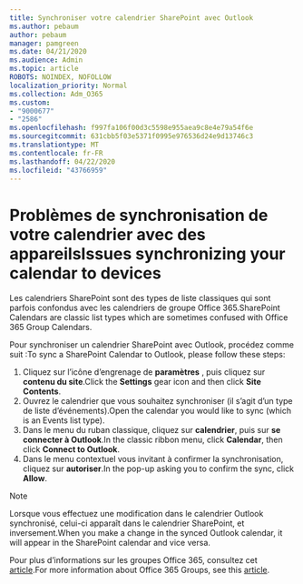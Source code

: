 ```yaml
---
title: Synchroniser votre calendrier SharePoint avec Outlook
ms.author: pebaum
author: pebaum
manager: pamgreen
ms.date: 04/21/2020
ms.audience: Admin
ms.topic: article
ROBOTS: NOINDEX, NOFOLLOW
localization_priority: Normal
ms.collection: Adm_O365
ms.custom:
- "9000677"
- "2586"
ms.openlocfilehash: f997fa106f00d3c5598e955aea9c8e4e79a54f6e
ms.sourcegitcommit: 631cbb5f03e5371f0995e976536d24e9d13746c3
ms.translationtype: MT
ms.contentlocale: fr-FR
ms.lasthandoff: 04/22/2020
ms.locfileid: "43766959"
---
```

# <a name="issues-synchronizing-your-calendar-to-devices"></a><span data-ttu-id="16d74-102">Problèmes de synchronisation de votre calendrier avec des appareils</span><span class="sxs-lookup"><span data-stu-id="16d74-102">Issues synchronizing your calendar to devices</span></span>

<span data-ttu-id="16d74-103">Les calendriers SharePoint sont des types de liste classiques qui sont parfois confondus avec les calendriers de groupe Office 365.</span><span class="sxs-lookup"><span data-stu-id="16d74-103">SharePoint Calendars are classic list types which are sometimes confused with Office 365 Group Calendars.</span></span>

<span data-ttu-id="16d74-104">Pour synchroniser un calendrier SharePoint avec Outlook, procédez comme suit :</span><span class="sxs-lookup"><span data-stu-id="16d74-104">To sync a SharePoint Calendar to Outlook, please follow these steps:</span></span>

1. <span data-ttu-id="16d74-105">Cliquez sur l’icône d’engrenage de **paramètres** , puis cliquez sur **contenu du site**.</span><span class="sxs-lookup"><span data-stu-id="16d74-105">Click the **Settings** gear icon and then click **Site Contents**.</span></span>
2. <span data-ttu-id="16d74-106">Ouvrez le calendrier que vous souhaitez synchroniser (il s’agit d’un type de liste d’événements).</span><span class="sxs-lookup"><span data-stu-id="16d74-106">Open the calendar you would like to sync (which is an Events list type).</span></span>
3. <span data-ttu-id="16d74-107">Dans le menu du ruban classique, cliquez sur **calendrier**, puis sur **se connecter à Outlook**.</span><span class="sxs-lookup"><span data-stu-id="16d74-107">In the classic ribbon menu, click **Calendar**, then click **Connect to Outlook**.</span></span>
4. <span data-ttu-id="16d74-108">Dans le menu contextuel vous invitant à confirmer la synchronisation, cliquez sur **autoriser**.</span><span class="sxs-lookup"><span data-stu-id="16d74-108">In the pop-up asking you to confirm the sync, click **Allow**.</span></span>

>[!Note]
> <span data-ttu-id="16d74-109">Lorsque vous effectuez une modification dans le calendrier Outlook synchronisé, celui-ci apparaît dans le calendrier SharePoint, et inversement.</span><span class="sxs-lookup"><span data-stu-id="16d74-109">When you make a change in the synced Outlook calendar, it will appear in the SharePoint calendar and vice versa.</span></span>

<span data-ttu-id="16d74-110">Pour plus d’informations sur les groupes Office 365, consultez cet [article](https://support.office.com/article/Learn-about-Office-365-groups-b565caa1-5c40-40ef-9915-60fdb2d97fa2).</span><span class="sxs-lookup"><span data-stu-id="16d74-110">For more information about Office 365 Groups, see this [article](https://support.office.com/article/Learn-about-Office-365-groups-b565caa1-5c40-40ef-9915-60fdb2d97fa2).</span></span>
